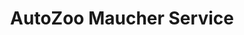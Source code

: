 ---
title: "AutoZoo Maucher Service"
url: /wilhelmsdorf/autozoo-maucher-service-rotaecker/
shop: Autohaus
---